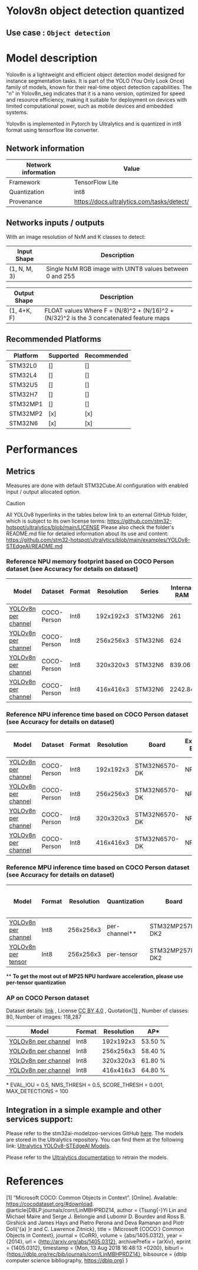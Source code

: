 # Yolov8n object detection quantized

## **Use case** : `Object detection`

# Model description

Yolov8n is a lightweight and efficient object detection model designed for instance segmentation tasks. It is part of the YOLO (You Only Look Once) family of models, known for their real-time object detection capabilities. The "n" in Yolov8n_seg indicates that it is a nano version, optimized for speed and resource efficiency, making it suitable for deployment on devices with limited computational power, such as mobile devices and embedded systems.

Yolov8n is implemented in Pytorch by Ultralytics and is quantized in int8 format using tensorflow lite converter.

## Network information


| Network information     |  Value          |
|-------------------------|-----------------|
|  Framework              | TensorFlow Lite |
|  Quantization           | int8            |
|  Provenance             | https://docs.ultralytics.com/tasks/detect/ |


## Networks inputs / outputs

With an image resolution of NxM and K classes to detect:

| Input Shape | Description |
| ----- | ----------- |
| (1, N, M, 3) | Single NxM RGB image with UINT8 values between 0 and 255 |

| Output Shape | Description |
| ----- | ----------- |
| (1, 4+K, F) | FLOAT values Where F = (N/8)^2 + (N/16)^2 + (N/32)^2 is the 3 concatenated feature maps |


## Recommended Platforms


| Platform | Supported | Recommended |
|----------|-----------|-------------|
| STM32L0  | []        | []          |
| STM32L4  | []        | []          |
| STM32U5  | []        | []          |
| STM32H7  | []        | []          |
| STM32MP1 | []        | []          |
| STM32MP2 | [x]       | [x]         |
| STM32N6  | [x]       | [x]         |


# Performances

## Metrics

Measures are done with default STM32Cube.AI configuration with enabled input / output allocated option.  
> [!CAUTION] 
> All YOLOv8 hyperlinks in the tables below link to an external GitHub folder, which is subject to its own license terms:
https://github.com/stm32-hotspot/ultralytics/blob/main/LICENSE
Please also check the folder's README.md file for detailed information about its use and content:
https://github.com/stm32-hotspot/ultralytics/blob/main/examples/YOLOv8-STEdgeAI/README.md


### Reference **NPU** memory footprint based on COCO Person dataset (see Accuracy for details on dataset)
| Model                                                                                                                                                                                 | Dataset     | Format   | Resolution   | Series   |   Internal RAM |   External RAM |   Weights Flash | STM32Cube.AI version   | STEdgeAI Core version   |
|---------------------------------------------------------------------------------------------------------------------------------------------------------------------------------------|-------------|----------|--------------|----------|----------------|----------------|-----------------|------------------------|-------------------------|
| [YOLOv8n per channel](https://github.com/stm32-hotspot/ultralytics/blob/main/examples/YOLOv8-STEdgeAI/stedgeai_models/object_detection/yolov8n_192_quant_pc_uf_od_coco-person.tflite) | COCO-Person | Int8     | 192x192x3    | STM32N6  |         261    |              0 |         2936.52 | 10.2.0                 | 2.2.0                   |
| [YOLOv8n per channel](https://github.com/stm32-hotspot/ultralytics/blob/main/examples/YOLOv8-STEdgeAI/stedgeai_models/object_detection/yolov8n_256_quant_pc_uf_od_coco-person.tflite) | COCO-Person | Int8     | 256x256x3    | STM32N6  |         624    |              0 |         2941.09 | 10.2.0                 | 2.2.0                   |
| [YOLOv8n per channel](https://github.com/stm32-hotspot/ultralytics/blob/main/examples/YOLOv8-STEdgeAI/stedgeai_models/object_detection/yolov8n_320_quant_pc_uf_od_coco-person.tflite) | COCO-Person | Int8     | 320x320x3    | STM32N6  |         839.06 |              0 |         2947.02 | 10.2.0                 | 2.2.0                   |
| [YOLOv8n per channel](https://github.com/stm32-hotspot/ultralytics/blob/main/examples/YOLOv8-STEdgeAI/stedgeai_models/object_detection/yolov8n_416_quant_pc_uf_od_coco-person.tflite) | COCO-Person | Int8     | 416x416x3    | STM32N6  |        2242.84 |              0 |         2958.34 | 10.2.0                 | 2.2.0                   |
### Reference **NPU**  inference time based on COCO Person dataset (see Accuracy for details on dataset)
| Model                                                                                                                                                                                 | Dataset     | Format   | Resolution   | Board         | Execution Engine   |   Inference time (ms) |   Inf / sec | STM32Cube.AI version   | STEdgeAI Core version   |
|---------------------------------------------------------------------------------------------------------------------------------------------------------------------------------------|-------------|----------|--------------|---------------|--------------------|-----------------------|-------------|------------------------|-------------------------|
| [YOLOv8n per channel](https://github.com/stm32-hotspot/ultralytics/blob/main/examples/YOLOv8-STEdgeAI/stedgeai_models/object_detection/yolov8n_192_quant_pc_uf_od_coco-person.tflite) | COCO-Person | Int8     | 192x192x3    | STM32N6570-DK | NPU/MCU            |                 16.88 |       59.24 | 10.2.0                 | 2.2.0                   |
| [YOLOv8n per channel](https://github.com/stm32-hotspot/ultralytics/blob/main/examples/YOLOv8-STEdgeAI/stedgeai_models/object_detection/yolov8n_256_quant_pc_uf_od_coco-person.tflite) | COCO-Person | Int8     | 256x256x3    | STM32N6570-DK | NPU/MCU            |                 24.94 |       40.1  | 10.2.0                 | 2.2.0                   |
| [YOLOv8n per channel](https://github.com/stm32-hotspot/ultralytics/blob/main/examples/YOLOv8-STEdgeAI/stedgeai_models/object_detection/yolov8n_320_quant_pc_uf_od_coco-person.tflite) | COCO-Person | Int8     | 320x320x3    | STM32N6570-DK | NPU/MCU            |                 31.75 |       31.5  | 10.2.0                 | 2.2.0                   |
| [YOLOv8n per channel](https://github.com/stm32-hotspot/ultralytics/blob/main/examples/YOLOv8-STEdgeAI/stedgeai_models/object_detection/yolov8n_416_quant_pc_uf_od_coco-person.tflite) | COCO-Person | Int8     | 416x416x3    | STM32N6570-DK | NPU/MCU            |                 53.11 |       18.83 | 10.2.0                 | 2.2.0                   |
### Reference **MPU** inference time based on COCO Person dataset (see Accuracy for details on dataset)
 Model         | Format | Resolution | Quantization  | Board             | Execution Engine | Frequency | Inference time (ms) | %NPU  | %GPU  | %CPU | X-LINUX-AI version |       Framework       |
|-----------|--------|------------|---------------|-------------------|------------------|-----------|---------------------|-------|-------|------|--------------------|-----------------------|
| [YOLOv8n per channel](https://github.com/stm32-hotspot/ultralytics/blob/main/examples/YOLOv8-STEdgeAI/stedgeai_models/object_detection/yolov8n_256_quant_pc_uf_pose_coco-st.tflite) | Int8   | 256x256x3  |  per-channel**  | STM32MP257F-DK2   | NPU/GPU          | 800  MHz  | 102.8 ms            | 11.70  | 88.30 |0     | v6.1.0             | OpenVX                |
| [YOLOv8n per tensor](https://github.com/stm32-hotspot/ultralytics/blob/main/examples/YOLOv8-STEdgeAI/stedgeai_models/object_detection/yolov8n_256_quant_pt_uf_pose_coco-st.tflite)  | Int8   | 256x256x3  |  per-tensor     | STM32MP257F-DK2   | NPU/GPU          | 800  MHz  | 17.57 ms            | 86.79  | 13.21 |0     | v6.1.0             | OpenVX                |

** **To get the most out of MP25 NPU hardware acceleration, please use per-tensor quantization**

### AP on COCO Person dataset


Dataset details: [link](https://cocodataset.org/#download) , License [CC BY 4.0](https://creativecommons.org/licenses/by/4.0/legalcode) , Quotation[[1]](#1) , Number of classes: 80, Number of images: 118,287


| Model | Format | Resolution |       AP*   |
|-------|--------|------------|----------------|
| [YOLOv8n per channel](https://github.com/stm32-hotspot/ultralytics/blob/main/examples/YOLOv8-STEdgeAI/stedgeai_models/object_detection/yolov8n_192_quant_pc_uf_od_coco-person.tflite) | Int8   | 192x192x3  | 53.50 %  |
| [YOLOv8n per channel](https://github.com/stm32-hotspot/ultralytics/blob/main/examples/YOLOv8-STEdgeAI/stedgeai_models/object_detection/yolov8n_256_quant_pc_uf_od_coco-person.tflite) | Int8   | 256x256x3  | 58.40 %  |
| [YOLOv8n per channel](https://github.com/stm32-hotspot/ultralytics/blob/main/examples/YOLOv8-STEdgeAI/stedgeai_models/object_detection/yolov8n_320_quant_pc_uf_od_coco-person.tflite) | Int8   | 320x320x3  | 61.80 %  |
| [YOLOv8n per channel](https://github.com/stm32-hotspot/ultralytics/blob/main/examples/YOLOv8-STEdgeAI/stedgeai_models/object_detection/yolov8n_416_quant_pc_uf_od_coco-person.tflite) | Int8   | 416x416x3  | 64.80 %  |

\* EVAL_IOU = 0.5, NMS_THRESH = 0.5, SCORE_THRESH = 0.001, MAX_DETECTIONS = 100

## Integration in a simple example and other services support:

Please refer to the stm32ai-modelzoo-services GitHub [here](https://github.com/STMicroelectronics/stm32ai-modelzoo-services).
The models are stored in the Ultralytics repository. You can find them at the following link: [Ultralytics YOLOv8-STEdgeAI Models](https://github.com/stm32-hotspot/ultralytics/blob/main/examples/YOLOv8-STEdgeAI/stedgeai_models/).

Please refer to the [Ultralytics documentation](https://docs.ultralytics.com/tasks/detect/#train) to retrain the models.

# References

<a id="1">[1]</a>
“Microsoft COCO: Common Objects in Context”. [Online]. Available: https://cocodataset.org/#download.
@article{DBLP:journals/corr/LinMBHPRDZ14,
  author    = {Tsung{-}Yi Lin and
               Michael Maire and
               Serge J. Belongie and
               Lubomir D. Bourdev and
               Ross B. Girshick and
               James Hays and
               Pietro Perona and
               Deva Ramanan and
               Piotr Doll{'{a} }r and
               C. Lawrence Zitnick},
  title     = {Microsoft {COCO:} Common Objects in Context},
  journal   = {CoRR},
  volume    = {abs/1405.0312},
  year      = {2014},
  url       = {http://arxiv.org/abs/1405.0312},
  archivePrefix = {arXiv},
  eprint    = {1405.0312},
  timestamp = {Mon, 13 Aug 2018 16:48:13 +0200},
  biburl    = {https://dblp.org/rec/bib/journals/corr/LinMBHPRDZ14},
  bibsource = {dblp computer science bibliography, https://dblp.org}
}
